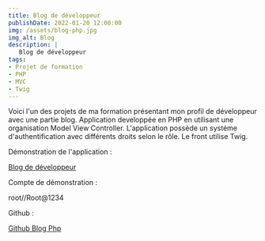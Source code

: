 ```yaml
---
title: Blog de développeur
publishDate: 2022-01-20 12:00:00
img: /assets/blog-php.jpg
img_alt: Blog
description: | 
   Blog de développeur
tags:
- Projet de formation
- PHP
- MVC
- Twig
---
```


Voici l'un des projets de ma formation présentant mon profil de développeur avec une partie blog.
Application developpée en PHP en utilisant une organisation Model View Controller. 
L'application possède un systéme d'authentification avec différents droits selon le rôle.
Le front utilise Twig.

Démonstration de l'application :

<a href="https://sebdru.fr/Blog-Php/index.php" target="_blank">Blog de développeur</a>

Compte de démonstration :

root//Root@1234

Github :

<a href="https://github.com/sebzz07/Blog-Php" target="_blank">Github Blog Php</a>


